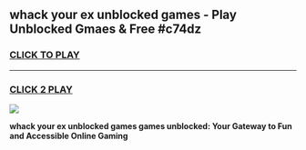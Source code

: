 
## whack your ex unblocked games - Play Unblocked Gmaes & Free #c74dz
<h3>
<a href="https://premium.freeplayer.one?title=whack_your_ex_unblocked_games&ref=03M">CLICK TO PLAY</a></h3>
<hr>

<h3>
<a href="https://premium.freeplayer.one?title=whack_your_ex_unblocked_games&ref=03M">CLICK 2 PLAY</a>
  
</h3>

<a href="https://premium.freeplayer.one?title=whack_your_ex_unblocked_games&ref=03M"><img src="https://clearcache.store/games.png"></a>


**whack your ex unblocked games games unblocked: Your Gateway to Fun and Accessible Online Gaming**
